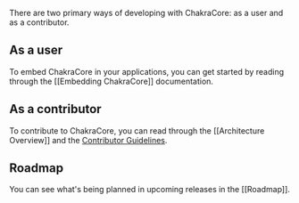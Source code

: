 There are two primary ways of developing with ChakraCore: as a user and as a contributor.  

## As a user

To embed ChakraCore in your applications, you can get started by reading through the [[Embedding ChakraCore]] documentation.

## As a contributor

To contribute to ChakraCore, you can read through the [[Architecture Overview]] and the [Contributor Guidelines](https://github.com/Microsoft/ChakraCore/blob/master/CONTRIBUTING.md).

## Roadmap

You can see what's being planned in upcoming releases in the [[Roadmap]].
